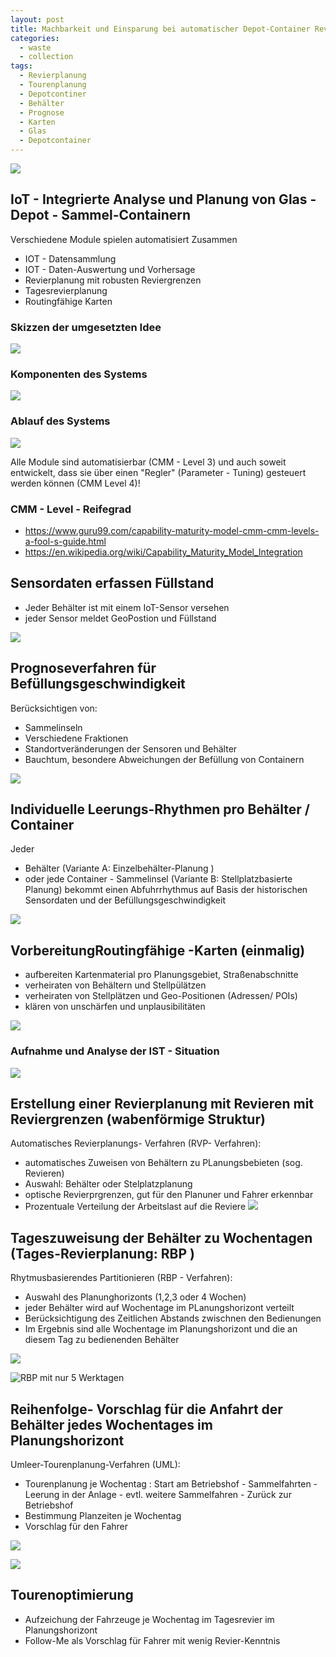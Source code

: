 ```yaml
---
layout: post
title: Machbarkeit und Einsparung bei automatischer Depot-Container Revier- und Tourenplanung
categories:
  - waste
  - collection
tags:
  - Revierplanung
  - Tourenplanung
  - Depotcontiner
  - Behälter
  - Prognose
  - Karten
  - Glas
  - Depotcontainer
---
```



![](../pics/2023-11-30-einsparung-depotcontainer-tourenplanung_image_1.png)

## IoT - Integrierte Analyse und Planung von Glas - Depot - Sammel-Containern 

Verschiedene Module spielen automatisiert Zusammen 

- IOT - Datensammlung 
- IOT - Daten-Auswertung und Vorhersage 
- Revierplanung mit robusten Reviergrenzen 
- Tagesrevierplanung 
- Routingfähige Karten 

### Skizzen der umgesetzten Idee

![](../pics/2023-11-30-einsparung-depotcontainer-tourenplanung_image_2.png)

### Komponenten des Systems 

![](../pics/2023-11-30-einsparung-depotcontainer-tourenplanung_image_3.png)

### Ablauf des Systems

![](../pics/2023-11-30-einsparung-depotcontainer-tourenplanung_image_4.png)

Alle Module sind automatisierbar (CMM - Level 3)  und auch soweit entwickelt, dass sie über einen "Regler" (Parameter - Tuning) gesteuert werden können (CMM Level 4)!

### CMM - Level - Reifegrad

- <https://www.guru99.com/capability-maturity-model-cmm-cmm-levels-a-fool-s-guide.html>
- <https://en.wikipedia.org/wiki/Capability_Maturity_Model_Integration>



## Sensordaten erfassen Füllstand 
- Jeder Behälter ist mit einem IoT-Sensor versehen 
- jeder Sensor meldet GeoPostion und Füllstand 

![](../pics/2023-11-30-einsparung-depotcontainer-tourenplanung_image_5.png)

## Prognoseverfahren für Befüllungsgeschwindigkeit 

Berücksichtigen von:
- Sammelinseln 
- Verschiedene Fraktionen 
- Standortveränderungen der Sensoren und Behälter 
- Bauchtum, besondere Abweichungen der Befüllung von Containern 

![](../pics/2023-11-30-einsparung-depotcontainer-tourenplanung_image_6.png)
## Individuelle Leerungs-Rhythmen pro Behälter / Container 

Jeder
- Behälter (Variante A: Einzelbehälter-Planung )  
- oder jede Container - Sammelinsel (Variante B: Stellplatzbasierte Planung) 
bekommt einen Abfuhrrhythmus auf Basis der historischen Sensordaten und der Befüllungsgeschwindigkeit 

![](../pics/2023-11-30-einsparung-depotcontainer-tourenplanung_image_7.png)
<!-- 
![](../pics/20240122142033-FF.png)
-->

## VorbereitungRoutingfähige -Karten (einmalig)
- aufbereiten Kartenmaterial pro Planungsgebiet, Straßenabschnitte  
- verheiraten von Behältern und Stellpülätzen
- verheiraten von Stellplätzen und Geo-Positionen (Adressen/ POIs)
- klären von unschärfen und unplausibilitäten

![](../pics/2023-11-30-einsparung-depotcontainer-tourenplanung_image_8.png)

### Aufnahme und Analyse der IST - Situation 

![](../pics/2023-11-30-einsparung-depotcontainer-tourenplanung_image_9.png)

## Erstellung einer Revierplanung mit Revieren mit Reviergrenzen (wabenförmige Struktur)

Automatisches Revierplanungs- Verfahren (RVP- Verfahren):
- automatisches Zuweisen von Behältern zu PLanungsbebieten (sog. Revieren)
- Auswahl: Behälter oder Stelplatzplanung 
- optische Revierprgrenzen, gut für den Planuner und Fahrer erkennbar  
- Prozentuale Verteilung der Arbeitslast auf die Reviere 
![](../pics/2023-11-30-einsparung-depotcontainer-tourenplanung_image_10.png)


## Tageszuweisung der Behälter zu Wochentagen (Tages-Revierplanung: RBP ) 
Rhytmusbasierendes Partitionieren (RBP - Verfahren):
- Auswahl des Planunghorizonts (1,2,3 oder 4 Wochen)
- jeder Behälter wird auf Wochentage im PLanungshorizont verteilt
- Berücksichtigung des Zeitlichen Abstands zwischnen den Bedienungen 
- Im Ergebnis sind alle Wochentage im Planungshorizont und die an diesem Tag zu bedienenden Behälter 
 
![](../pics/2023-11-30-einsparung-depotcontainer-tourenplanung_image_11.png)

![RBP mit nur 5 Werktagen ](../pics/2023-11-30-einsparung-depotcontainer-tourenplanung_image_12.png)

## Reihenfolge- Vorschlag für die Anfahrt der Behälter jedes Wochentages im Planungshorizont 

Umleer-Tourenplanung-Verfahren (UML):

- Tourenplanung je Wochentag : Start am Betriebshof - Sammelfahrten - Leerung in der Anlage - evtl. weitere Sammelfahren - Zurück zur Betriebshof
- Bestimmung Planzeiten je Wochentag 
- Vorschlag für den Fahrer

![](../pics/2023-11-30-einsparung-depotcontainer-tourenplanung_image_13.png)

![](../pics/2023-11-30-einsparung-depotcontainer-tourenplanung_image_14.png)

## Tourenoptimierung 

- Aufzeichung der Fahrzeuge je Wochentag im Tagesrevier im Planungshorizont 
- Follow-Me als Vorschlag für Fahrer mit wenig Revier-Kenntnis

